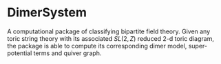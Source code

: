 # DimerSystem

A computational package of classifying bipartite field theory. Given any toric string theory with its associated $SL(2,Z)​$ reduced 2-d toric diagram, the package is able to compute its corresponding dimer model, super-potential terms and quiver graph. 